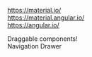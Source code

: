 https://material.io/  
https://material.angular.io/  
https://angular.io/  

Draggable components!  
Navigation Drawer


